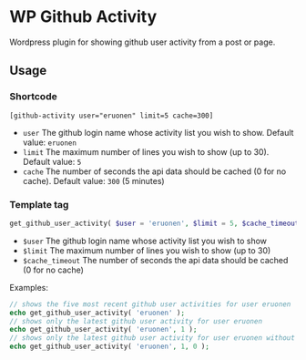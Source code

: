 WP Github Activity
==================

Wordpress plugin for showing github user activity from a post or page.

## Usage
### Shortcode
```
[github-activity user="eruonen" limit=5 cache=300]
```
- `user` The github login name whose activity list you wish to show. Default value: `eruonen`
- `limit` The maximum number of lines you wish to show (up to 30). Default value: `5`
- `cache` The number of seconds the api data should be cached (0 for no cache). Default value: `300` (5 minutes)

### Template tag
```php
get_github_user_activity( $user = 'eruonen', $limit = 5, $cache_timeout = 300 )
```
- `$user` The github login name whose activity list you wish to show
- `$limit` The maximum number of lines you wish to show (up to 30)
- `$cache_timeout` The number of seconds the api data should be cached (0 for no cache)

Examples:
```php
// shows the five most recent github user activities for user eruonen
echo get_github_user_activity( 'eruonen' );
// shows only the latest github user activity for user eruonen
echo get_github_user_activity( 'eruonen', 1 );
// shows only the latest github user activity for user eruonen without caching the results
echo get_github_user_activity( 'eruonen', 1, 0 );
```

